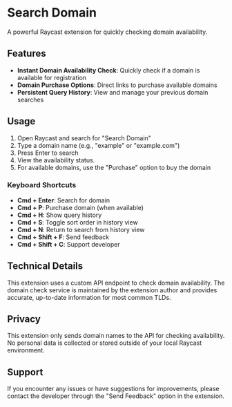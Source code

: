 # Search Domain

A powerful Raycast extension for quickly checking domain availability.

## Features

- **Instant Domain Availability Check**: Quickly check if a domain is available for registration
- **Domain Purchase Options**: Direct links to purchase available domains
- **Persistent Query History**: View and manage your previous domain searches


## Usage

1. Open Raycast and search for "Search Domain"
2. Type a domain name (e.g., "example" or "example.com")
3. Press Enter to search
4. View the availability status.
5. For available domains, use the "Purchase" option to buy the domain

### Keyboard Shortcuts

- **Cmd + Enter**: Search for domain
- **Cmd + P**: Purchase domain (when available)
- **Cmd + H**: Show query history
- **Cmd + S**: Toggle sort order in history view
- **Cmd + N**: Return to search from history view
- **Cmd + Shift + F**: Send feedback
- **Cmd + Shift + C**: Support developer

## Technical Details

This extension uses a custom API endpoint to check domain availability. The domain check service is maintained by the extension author and provides accurate, up-to-date information for most common TLDs.

## Privacy

This extension only sends domain names to the API for checking availability. No personal data is collected or stored outside of your local Raycast environment.

## Support

If you encounter any issues or have suggestions for improvements, please contact the developer through the "Send Feedback" option in the extension.